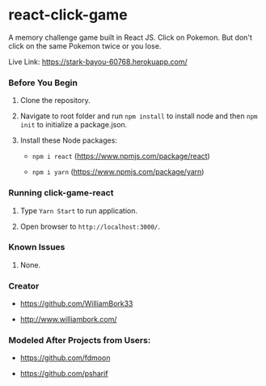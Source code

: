 # react-click-game
A memory challenge game built in React JS. Click on Pokemon. But don't click on the same Pokemon twice or you lose.

Live Link: https://stark-bayou-60768.herokuapp.com/


### Before You Begin

1. Clone the repository.

2. Navigate to root folder and run `npm install` to install node and then `npm init` to initialize a package.json.

3. Install these Node packages:

    * `npm i react` (https://www.npmjs.com/package/react)

    * `npm i yarn` (https://www.npmjs.com/package/yarn)


### Running click-game-react

1. Type `Yarn Start` to run application.

2. Open browser to `http://localhost:3000/`.


### Known Issues

1. None.


### Creator

* https://github.com/WilliamBork33

* http://www.williambork.com/


### Modeled After Projects from Users:
* https://github.com/fdmoon

* https://github.com/psharif
